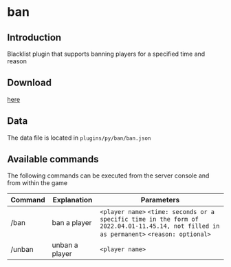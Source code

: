 # ban

## Introduction

Blacklist plugin that supports banning players for a specified time and reason

## Download

[here](https://extcanary.github.io/PYRW-Docs/plugins/ban.py "click me to download")

## Data

The data file is located in `plugins/py/ban/ban.json`

## Available commands

The following commands can be executed from the server console and from within the game

| Command | Explanation    | Parameters                                                                                                                                     |
| ------- | -------------- | ---------------------------------------------------------------------------------------------------------------------------------------------- |
| /ban    | ban a player   | `<player name>` `<time: seconds or a specific time in the form of 2022.04.01-11.45.14, not filled in as permanent>` `<reason: optional>` |
| /unban  | unban a player | `<player name>`                                                                                                                              |
